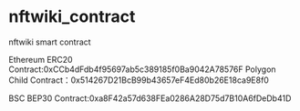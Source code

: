 # nftwiki_contract
nftwiki smart contract

Ethereum  ERC20 Contract:0xCCb4dFdb4f95697ab5c389185f0Ba9042A78576F 
Polygon Child Contract：0x514267D21BcB99b43657eF4Ed80b26E18ca9E8f0

BSC BEP30 Contract:0xa8F42a57d638FEa0286A28D75d7B10A6fDeDb41D
